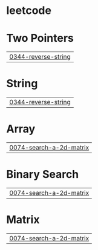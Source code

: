 # leetcode


# Two Pointers
|  |
| ------- |
| [0344-reverse-string](https://github.com/hemavangala21/leetcode/tree/master/0344-reverse-string) |
# String
|  |
| ------- |
| [0344-reverse-string](https://github.com/hemavangala21/leetcode/tree/master/0344-reverse-string) |
# Array
|  |
| ------- |
| [0074-search-a-2d-matrix](https://github.com/hemavangala21/leetcode/tree/master/0074-search-a-2d-matrix) |
# Binary Search
|  |
| ------- |
| [0074-search-a-2d-matrix](https://github.com/hemavangala21/leetcode/tree/master/0074-search-a-2d-matrix) |
# Matrix
|  |
| ------- |
| [0074-search-a-2d-matrix](https://github.com/hemavangala21/leetcode/tree/master/0074-search-a-2d-matrix) |